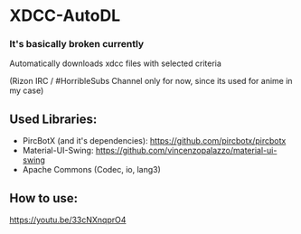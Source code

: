 # XDCC-AutoDL
### It's basically broken currently
Automatically downloads xdcc files with selected criteria

(Rizon IRC / #HorribleSubs Channel only for now, since its used for anime in my case)

## Used Libraries:
- PircBotX (and it's dependencies): https://github.com/pircbotx/pircbotx
- Material-UI-Swing: https://github.com/vincenzopalazzo/material-ui-swing
- Apache Commons (Codec, io, lang3)

## How to use:
https://youtu.be/33cNXnqprO4
